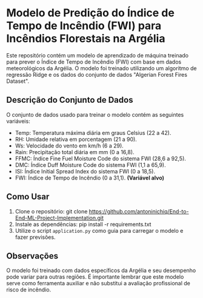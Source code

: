 # Modelo de Predição do Índice de Tempo de Incêndio (FWI) para Incêndios Florestais na Argélia
Este repositório contém um modelo de aprendizado de máquina treinado para prever o Índice de Tempo de Incêndio (FWI) com base em dados meteorológicos da Argélia. O modelo foi treinado utilizando um algoritmo de regressão Ridge e os dados do conjunto de dados "Algerian Forest Fires Dataset".

## Descrição do Conjunto de Dados
O conjunto de dados usado para treinar o modelo contém as seguintes variáveis:
  - Temp: Temperatura máxima diária em graus Celsius (22 a 42).
  - RH: Umidade relativa em porcentagem (21 a 90).
  - Ws: Velocidade do vento em km/h (6 a 29).
  - Rain: Precipitação total diária em mm (0 a 16,8).
  - FFMC: Índice Fine Fuel Moisture Code do sistema FWI (28,6 a 92,5).
  - DMC: Índice Duff Moisture Code do sistema FWI (1,1 a 65,9).
  - ISI: Índice Initial Spread Index do sistema FWI (0 a 18,5).
  - FWI: Índice de Tempo de Incêndio (0 a 31,1). **(Variável alvo)**
    
## Como Usar
  1. Clone o repositório: git clone https://github.com/antoninichiq/End-to-End-ML-Project-Implementation.git
  2. Instale as dependências: pip install -r requirements.txt
  3. Utilize o script ``application.py`` como guia para carregar o modelo e fazer previsões.
     
## Observações
O modelo foi treinado com dados específicos da Argélia e seu desempenho pode variar para outras regiões.
É importante lembrar que este modelo serve como ferramenta auxiliar e não substitui a avaliação profissional de risco de incêndio.
